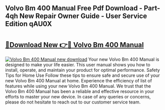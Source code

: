 ## Volvo Bm 400 Manual Free Pdf Download - Part-4qh New Repair Owner Guide - User Service Edition qAU0X

# <h2><a href="http://bc65505.oget.top/?id=Volvo+Bm+400+Manual">🔗Download New 👉🔴 Volvo Bm 400 Manual</a></h2>

[![Volvo Bm 400 Manual new download](https://i.imgur.com/5g1atiW.png)](http://bc65505.oget.top/?id=Volvo+Bm+400+Manual)
Your new Volvo Bm 400 Manual is designed to make your life easier. This user manual shows you how to install, operate, and maintain your product for optimal performance. Safety Tips for Home Use Follow these tips to ensure safe and secure use of your new Volvo Bm 400 Manual at home. Experience the efficiency of list of features while using your new Volvo Bm 400 Manual. We trust that the Volvo Bm 400 Manual has been a reliable and effective resource in your efforts to master your new device. In case of any queries or concerns, please do not hesitate to reach out to our customer service team.
